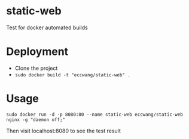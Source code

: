# static-web
Test for docker automated builds

# Deployment

- Clone the project
- `sudo docker build -t "eccwang/static-web" .`

# Usage

`sudo docker run -d -p 8080:80 --name static-web eccwang/static-web nginx -g "daemon off;"`

Then visit localhost:8080 to see the test result


